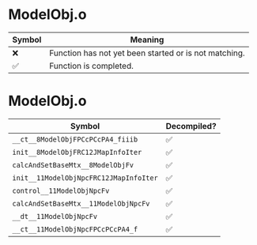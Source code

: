 # ModelObj.o
| Symbol | Meaning 
| ------------- | ------------- 
| :x: | Function has not yet been started or is not matching. 
| :white_check_mark: | Function is completed. 


# ModelObj.o
| Symbol | Decompiled? |
| ------------- | ------------- |
| `__ct__8ModelObjFPCcPCcPA4_fiiib` | :white_check_mark: |
| `init__8ModelObjFRC12JMapInfoIter` | :white_check_mark: |
| `calcAndSetBaseMtx__8ModelObjFv` | :white_check_mark: |
| `init__11ModelObjNpcFRC12JMapInfoIter` | :white_check_mark: |
| `control__11ModelObjNpcFv` | :white_check_mark: |
| `calcAndSetBaseMtx__11ModelObjNpcFv` | :white_check_mark: |
| `__dt__11ModelObjNpcFv` | :white_check_mark: |
| `__ct__11ModelObjNpcFPCcPCcPA4_f` | :white_check_mark: |

